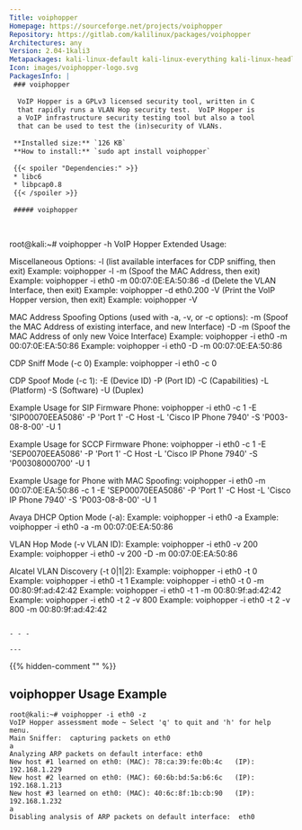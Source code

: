 ```yaml
---
Title: voiphopper
Homepage: https://sourceforge.net/projects/voiphopper
Repository: https://gitlab.com/kalilinux/packages/voiphopper
Architectures: any
Version: 2.04-1kali3
Metapackages: kali-linux-default kali-linux-everything kali-linux-headless kali-linux-large kali-tools-voip kali-tools-vulnerability 
Icon: images/voiphopper-logo.svg
PackagesInfo: |
 ### voiphopper
 
  VoIP Hopper is a GPLv3 licensed security tool, written in C
  that rapidly runs a VLAN Hop security test.  VoIP Hopper is
  a VoIP infrastructure security testing tool but also a tool
  that can be used to test the (in)security of VLANs.
 
 **Installed size:** `126 KB`  
 **How to install:** `sudo apt install voiphopper`  
 
 {{< spoiler "Dependencies:" >}}
 * libc6 
 * libpcap0.8 
 {{< /spoiler >}}
 
 ##### voiphopper
 
 
 ```
 root@kali:~# voiphopper -h
 VoIP Hopper Extended Usage:
 
 Miscellaneous Options:
 	-l (list available interfaces for CDP sniffing, then exit)
 	Example:  voiphopper -l
 	-m (Spoof the MAC Address, then exit)
 	Example:  voiphopper -i eth0 -m 00:07:0E:EA:50:86
 	-d (Delete the VLAN Interface, then exit)
 	Example:  voiphopper -d eth0.200
 	-V (Print the VoIP Hopper version, then exit)
 	Example:  voiphopper -V
 
 MAC Address Spoofing Options (used with -a, -v, or -c options):
 	-m (Spoof the MAC Address of existing interface, and new Interface)
 	-D -m (Spoof the MAC Address of only new Voice Interface)
 	Example:  voiphopper -i eth0 -m 00:07:0E:EA:50:86
 	Example:  voiphopper -i eth0 -D -m 00:07:0E:EA:50:86
 
 CDP Sniff Mode (-c 0)
 	Example:  voiphopper -i eth0 -c 0
 
 CDP Spoof Mode (-c 1):
 	-E <string> (Device ID)
 	-P <string> (Port ID)
 	-C <string> (Capabilities)
 	-L <string> (Platform)
 	-S <string> (Software)
 	-U <string> (Duplex)
 
 Example Usage for SIP Firmware Phone:
 voiphopper -i eth0 -c 1 -E 'SIP00070EEA5086' -P 'Port 1' -C Host -L 'Cisco IP Phone 7940' -S 'P003-08-8-00' -U 1
 
 Example Usage for SCCP Firmware Phone:
 voiphopper -i eth0 -c 1 -E 'SEP0070EEA5086' -P 'Port 1' -C Host -L 'Cisco IP Phone 7940' -S 'P00308000700' -U 1
 
 Example Usage for Phone with MAC Spoofing:
 voiphopper -i eth0 -m 00:07:0E:EA:50:86 -c 1 -E 'SEP00070EEA5086' -P 'Port 1' -C Host -L 'Cisco IP Phone 7940' -S 'P003-08-8-00' -U 1
 
 Avaya DHCP Option Mode (-a):
 	Example:  voiphopper -i eth0 -a
 	Example:  voiphopper -i eth0 -a -m 00:07:0E:EA:50:86
 
 VLAN Hop Mode (-v VLAN ID):
 	Example:  voiphopper -i eth0 -v 200
 	Example:  voiphopper -i eth0 -v 200 -D -m 00:07:0E:EA:50:86
 
 Alcatel VLAN Discovery (-t 0|1|2):
 	Example:  voiphopper -i eth0 -t 0
 	Example:  voiphopper -i eth0 -t 1
 	Example:  voiphopper -i eth0 -t 0 -m 00:80:9f:ad:42:42
 	Example:  voiphopper -i eth0 -t 1 -m 00:80:9f:ad:42:42
 	Example:  voiphopper -i eth0 -t 2 -v 800
 	Example:  voiphopper -i eth0 -t 2 -v 800 -m 00:80:9f:ad:42:42
 
 ```
 
 - - -
 
---
```

{{% hidden-comment "<!--Do not edit anything above this line-->" %}}

## voiphopper Usage Example

```
root@kali:~# voiphopper -i eth0 -z
VoIP Hopper assessment mode ~ Select 'q' to quit and 'h' for help menu.
Main Sniffer:  capturing packets on eth0
a
Analyzing ARP packets on default interface: eth0
New host #1 learned on eth0: (MAC): 78:ca:39:fe:0b:4c   (IP): 192.168.1.229
New host #2 learned on eth0: (MAC): 60:6b:bd:5a:b6:6c   (IP): 192.168.1.213
New host #3 learned on eth0: (MAC): 40:6c:8f:1b:cb:90   (IP): 192.168.1.232
a
Disabling analysis of ARP packets on default interface:  eth0
```
